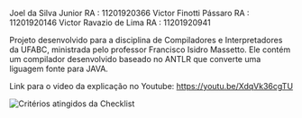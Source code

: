 Joel da Silva Junior		  RA : 11201920366
Victor Finotti Pássaro 		RA : 11201920146
Victor Ravazio de Lima		RA : 11201920941

Projeto desenvolvido para a disciplina de Compiladores e Interpretadores da UFABC, ministrada pelo professor Francisco Isidro Massetto. 
Ele contém um compilador desenvolvido baseado no ANTLR que converte uma liguagem fonte para JAVA.

Link para o video da explicação no Youtube: https://youtu.be/XdqVk36cgTU

![Critérios atingidos da Checklist](https://github.com/user-attachments/assets/0f8975be-5cfa-4f6f-b12d-3bdb2b53a09b)
